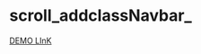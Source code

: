 # scroll_addclassNavbar_
[DEMO LInK](https://mishtal-andrii.github.io/scroll_addclassNavbar_menutoggle/)